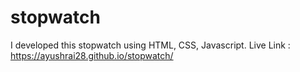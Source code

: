 # stopwatch
I developed this stopwatch using HTML, CSS, Javascript.
Live Link : https://ayushrai28.github.io/stopwatch/
